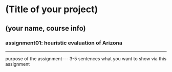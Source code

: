 # (Title of your project)
## (your name, course info)

### assignment01: heuristic evaluation of Arizona

---

purpose of the assignment--- 3-5 sentences what you want to show via this assignment


